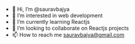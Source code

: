 - 👋 Hi, I’m @sauravbajya
- 👀 I’m interested in web development
- 🌱 I’m currently learning Reactjs
- 💞️ I’m looking to collaborate on Reactjs projects
- 📫 How to reach me sauravbajya@gmail.com

<!---
sauravbajya/sauravbajya is a ✨ special ✨ repository because its `README.md` (this file) appears on your GitHub profile.
You can click the Preview link to take a look at your changes.
--->
